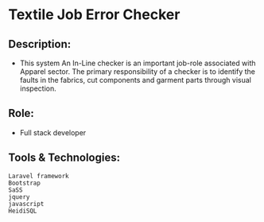 #  Textile Job Error Checker

##  Description: 
  -  This system An In-Line checker is an important job-role associated with  Apparel sector. The primary responsibility of a checker is to identify the faults in the  fabrics, cut components and garment parts through visual inspection.
  
##  Role: 
  -  Full stack developer
  
##  Tools & Technologies: 
    Laravel framework
    Bootstrap
    SaSS
    jquery
    javascript
    HeidiSQL


